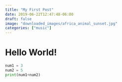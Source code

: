 ```yaml
---
title: "My First Post"
date: 2019-06-22T12:47:48-06:00
draft: false
image: "downloaded_images/africa_animal_sunset.jpg"
categories: ["music"]
---
```


# Hello World!

```python
num1 = 3
num2 = 5
print(num1+num2)
```